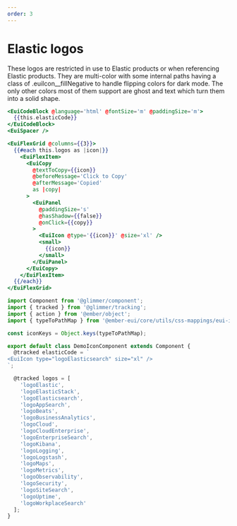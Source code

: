 ```yaml
---
order: 3
---
```


# Elastic logos

<EuiText>
  <p>These logos are restricted in use to Elastic products or when referencing Elastic products. They are multi-color with some internal paths having a class of <EuiCode @language="text">.euiIcon__fillNegative</EuiCode> to handle flipping colors for dark mode. The only other colors most of them support are ghost and text which turn them into a solid shape.</p>
</EuiText>

```hbs template
<EuiCodeBlock @language='html' @fontSize='m' @paddingSize='m'>
  {{this.elasticCode}}
</EuiCodeBlock>
<EuiSpacer />

<EuiFlexGrid @columns={{3}}>
  {{#each this.logos as |icon|}}
    <EuiFlexItem>
      <EuiCopy
        @textToCopy={{icon}}
        @beforeMessage='Click to Copy'
        @afterMessage='Copied'
        as |copy|
      >
        <EuiPanel
          @paddingSize='s'
          @hasShadow={{false}}
          @onClick={{copy}}
        >
          <EuiIcon @type='{{icon}}' @size='xl' />
          <small>
            {{icon}}
          </small>
        </EuiPanel>
      </EuiCopy>
    </EuiFlexItem>
  {{/each}}
</EuiFlexGrid>
```

```js component
import Component from '@glimmer/component';
import { tracked } from '@glimmer/tracking';
import { action } from '@ember/object';
import { typeToPathMap } from '@ember-eui/core/utils/css-mappings/eui-icon';

const iconKeys = Object.keys(typeToPathMap);

export default class DemoIconComponent extends Component {
  @tracked elasticCode = `
<EuiIcon type="logoElasticsearch" size="xl" />
`;

  @tracked logos = [
    'logoElastic',
    'logoElasticStack',
    'logoElasticsearch',
    'logoAppSearch',
    'logoBeats',
    'logoBusinessAnalytics',
    'logoCloud',
    'logoCloudEnterprise',
    'logoEnterpriseSearch',
    'logoKibana',
    'logoLogging',
    'logoLogstash',
    'logoMaps',
    'logoMetrics',
    'logoObservability',
    'logoSecurity',
    'logoSiteSearch',
    'logoUptime',
    'logoWorkplaceSearch'
  ];
}
```
